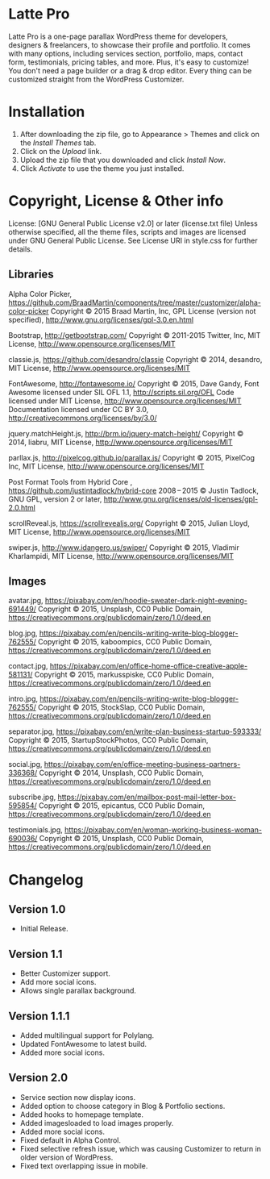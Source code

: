 # Latte Pro #
Latte Pro is a one-page parallax WordPress theme for developers, designers & freelancers, to showcase their profile and portfolio. It comes with many options, including services section, portfolio, maps, contact form, testimonials, pricing tables, and more. Plus, it's easy to customize! You don't need a page builder or a drag & drop editor. Every thing can be customized straight from the WordPress Customizer.

# Installation #
1. After downloading the zip file, go to Appearance > Themes and click on the *Install Themes* tab.
2. Click on the *Upload* link.
3. Upload the zip file that you downloaded and click *Install Now*.
4. Click *Activate* to use the theme you just installed.

# Copyright, License & Other info #

License: [GNU General Public License v2.0] or later (license.txt file)
Unless otherwise specified, all the theme files, scripts and images are licensed under GNU General Public License. See License URI in style.css for further details.

## Libraries ##

Alpha Color Picker, https://github.com/BraadMartin/components/tree/master/customizer/alpha-color-picker
Copyright © 2015 Braad Martin, Inc, GPL License (version not specified), http://www.gnu.org/licenses/gpl-3.0.en.html

Bootstrap, http://getbootstrap.com/
Copyright © 2011-2015 Twitter, Inc, MIT License, http://www.opensource.org/licenses/MIT

classie.js, https://github.com/desandro/classie
Copyright © 2014, desandro, MIT License, http://www.opensource.org/licenses/MIT

FontAwesome, http://fontawesome.io/
Copyright © 2015, Dave Gandy,
Font Awesome licensed under SIL OFL 1.1, http://scripts.sil.org/OFL
Code licensed under MIT License, http://www.opensource.org/licenses/MIT
Documentation licensed under CC BY 3.0, http://creativecommons.org/licenses/by/3.0/

jquery.matchHeight.js, http://brm.io/jquery-match-height/
Copyright © 2014, liabru, MIT License, http://www.opensource.org/licenses/MIT

parllax.js, http://pixelcog.github.io/parallax.js/
Copyright © 2015, PixelCog Inc, MIT License, http://www.opensource.org/licenses/MIT

Post Format Tools from Hybrid Core , https://github.com/justintadlock/hybrid-core
2008 – 2015 © Justin Tadlock, GNU GPL, version 2 or later, http://www.gnu.org/licenses/old-licenses/gpl-2.0.html

scrollReveal.js, https://scrollrevealjs.org/
Copyright © 2015, Julian Lloyd, MIT License, http://www.opensource.org/licenses/MIT

swiper.js, http://www.idangero.us/swiper/
Copyright © 2015, Vladimir Kharlampidi, MIT License, http://www.opensource.org/licenses/MIT

## Images ##

avatar.jpg, https://pixabay.com/en/hoodie-sweater-dark-night-evening-691449/
Copyright © 2015, Unsplash, CC0 Public Domain, https://creativecommons.org/publicdomain/zero/1.0/deed.en

blog.jpg, https://pixabay.com/en/pencils-writing-write-blog-blogger-762555/
Copyright © 2015, kaboompics, CC0 Public Domain, https://creativecommons.org/publicdomain/zero/1.0/deed.en

contact.jpg, https://pixabay.com/en/office-home-office-creative-apple-581131/
Copyright © 2015, markusspiske, CC0 Public Domain, https://creativecommons.org/publicdomain/zero/1.0/deed.en

intro.jpg, https://pixabay.com/en/pencils-writing-write-blog-blogger-762555/
Copyright © 2015, StockSlap, CC0 Public Domain, https://creativecommons.org/publicdomain/zero/1.0/deed.en

separator.jpg, https://pixabay.com/en/write-plan-business-startup-593333/
Copyright © 2015, StartupStockPhotos, CC0 Public Domain, https://creativecommons.org/publicdomain/zero/1.0/deed.en

social.jpg, https://pixabay.com/en/office-meeting-business-partners-336368/
Copyright © 2014, Unsplash, CC0 Public Domain, https://creativecommons.org/publicdomain/zero/1.0/deed.en

subscribe.jpg, https://pixabay.com/en/mailbox-post-mail-letter-box-595854/
Copyright © 2015, epicantus, CC0 Public Domain, https://creativecommons.org/publicdomain/zero/1.0/deed.en

testimonials.jpg, https://pixabay.com/en/woman-working-business-woman-690036/
Copyright © 2015, Unsplash, CC0 Public Domain, https://creativecommons.org/publicdomain/zero/1.0/deed.en

# Changelog #

## Version 1.0 ##

- Initial Release.

## Version 1.1 ##

- Better Customizer support.
- Add more social icons.
- Allows single parallax background.

## Version 1.1.1 ##

- Added multilingual support for Polylang.
- Updated FontAwesome to latest build.
- Added more social icons.

## Version 2.0 ##

- Service section now display icons.
- Added option to choose category in Blog & Portfolio sections.
- Added hooks to homepage template.
- Added imagesloaded to load images properly.
- Added more social icons.
- Fixed default in Alpha Control.
- Fixed selective refresh issue, which was causing Customizer to return in older version of WordPress.
- Fixed text overlapping issue in mobile.